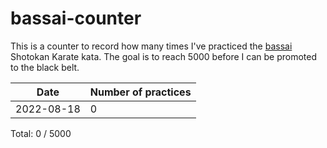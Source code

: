 # bassai-counter

This is a counter to record how many times I've practiced the [bassai](https://www.youtube.com/watch?v=tXPZFarJMh0) Shotokan Karate kata. The goal is to reach 5000 before I can be promoted to the black belt. 

| Date | Number of practices |
| ------------- | ------------- |
| 2022-08-18  | 0 |

Total: 0 / 5000